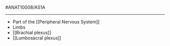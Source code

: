#ANAT10008/AS1A 

---
- Part of the [[Peripheral Nervous System]]
- Limbs
- [[Brachial plexus]]
- [[Lumbosacral plexus]]
